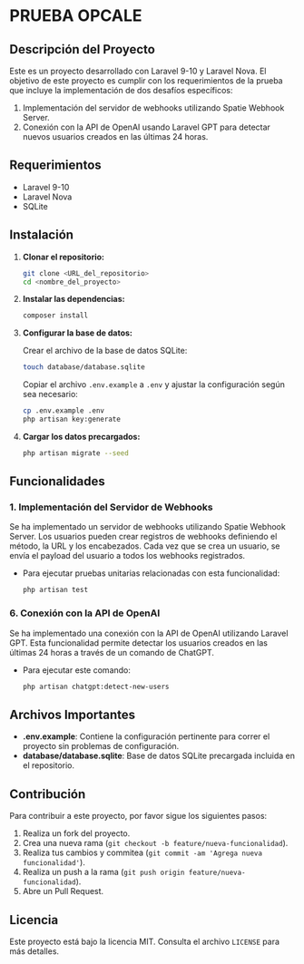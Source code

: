 
# PRUEBA OPCALE

## Descripción del Proyecto

Este es un proyecto desarrollado con Laravel 9-10 y Laravel Nova. El objetivo de este proyecto es cumplir con los requerimientos de la prueba que incluye la implementación de dos desafíos específicos:

1. Implementación del servidor de webhooks utilizando Spatie Webhook Server.
2. Conexión con la API de OpenAI usando Laravel GPT para detectar nuevos usuarios creados en las últimas 24 horas.

## Requerimientos

- Laravel 9-10
- Laravel Nova 
- SQLite

## Instalación

1. **Clonar el repositorio:**

   ```bash
   git clone <URL_del_repositorio>
   cd <nombre_del_proyecto>
   ```

2. **Instalar las dependencias:**

   ```bash
   composer install
   ```

3. **Configurar la base de datos:**

   Crear el archivo de la base de datos SQLite:

   ```bash
   touch database/database.sqlite
   ```

   Copiar el archivo `.env.example` a `.env` y ajustar la configuración según sea necesario:

   ```bash
   cp .env.example .env
   php artisan key:generate
   ```

4. **Cargar los datos precargados:**

   ```bash
   php artisan migrate --seed
   ```

## Funcionalidades

### 1. Implementación del Servidor de Webhooks

Se ha implementado un servidor de webhooks utilizando Spatie Webhook Server. Los usuarios pueden crear registros de webhooks definiendo el método, la URL y los encabezados. Cada vez que se crea un usuario, se envía el payload del usuario a todos los webhooks registrados.

- Para ejecutar pruebas unitarias relacionadas con esta funcionalidad:

  ```bash
  php artisan test
  ```

### 6. Conexión con la API de OpenAI

Se ha implementado una conexión con la API de OpenAI utilizando Laravel GPT. Esta funcionalidad permite detectar los usuarios creados en las últimas 24 horas a través de un comando de ChatGPT.

- Para ejecutar este comando:

  ```bash
  php artisan chatgpt:detect-new-users
  ```

## Archivos Importantes

- **.env.example**: Contiene la configuración pertinente para correr el proyecto sin problemas de configuración.
- **database/database.sqlite**: Base de datos SQLite precargada incluida en el repositorio.

## Contribución

Para contribuir a este proyecto, por favor sigue los siguientes pasos:

1. Realiza un fork del proyecto.
2. Crea una nueva rama (`git checkout -b feature/nueva-funcionalidad`).
3. Realiza tus cambios y commitea (`git commit -am 'Agrega nueva funcionalidad'`).
4. Realiza un push a la rama (`git push origin feature/nueva-funcionalidad`).
5. Abre un Pull Request.

## Licencia

Este proyecto está bajo la licencia MIT. Consulta el archivo `LICENSE` para más detalles.
